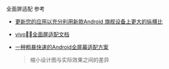 全面屏适配
参考
- [更新您的应用以充分利用新款Android 旗舰设备上更大的纵横比](http://developers.googleblog.cn/2017/04/android.html)
- [vivo全面屏适配文档](https://dev.vivo.com.cn/doc/document/info?id=103)

- [一种粗暴快速的Android全屏幕适配方案](https://github.com/Firedamp/Rudeness)
    > 缩小设计图与实际效果之间的差异